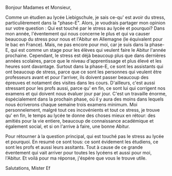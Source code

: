 Bonjour Madames  et Monsieur,

Comme un étudien au lycée Liebigschule, je sais ce-qu' est avoir du stress, particulièrement dans la "phase-E". Alors, je voudrais partager mon opinion sur votre question : Qui est touché par le stress au lycée et pourquoi? 
Dans mon année, l'éventement qui nous concerne le plus et qui va causer beaucoup du stress pour nous et l'Abitur en Allemagne (le équivalent pour le bac en France). 
Mais, ne pas encore pour moi, car je suis dans la phase-E, qui est comme un stage pour les élèves qui veulent faire le Abitur l'année prochaine. Cependant, le stress est déjà beaucoup plus que dans dernières années scolaires, parce que le niveau d'apprentissage et plus élevé et les heures sont davantage. 
Surtout dans la phase-E, ce sont les assistants qui ont beaucoup de stress, parce que ce sont les personnes qui veulent être professeurs avant et pour l'arriver, ils doivent passer beaucoup des épreuves et notament des visites dans les cours. 
D'ailleurs, c'est aussi stressant pour les profs aussi, parce qu' en fin, ce sont lui qui corrigent nos examens et qui doivent nous évaluer jour par jour. C'est un travaille énorme, éspécialement dans la prochain phase, oú il y aura des moins dans lequels nous écriverons chaque semaine trois examens minimum.
Moi personnelement, malgré tout ces incovénients et tout ce stress, je trouve qu' en fin, le temps au lycée te donne des choses mieux en rétour: des amitiés pour la vie entiere, beaucoup de connaissance académique et également social, et si on l'arrive à faire, une bonne Abitur. 

Pour rétourner à la question principal, qui est touché pas le stress au lycée et pourquoi. En resumé ce sont tous: ce sont évidement les étudiens, ce sont les profs et aussi leurs assitants. Tout à cause de ce grande éventement qui vait arriver pour toutes les lycéens et aussi pour moi, l'Abitur. 
Et voilá pour ma réponse, j'éspére que vous le trouve utile. 

Salutations,
Mister Ef